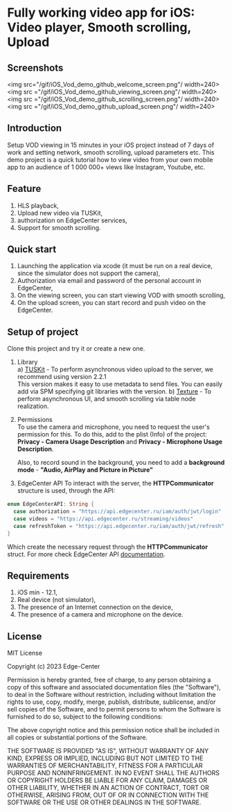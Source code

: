 # Fully working video app for iOS: Video player, Smooth scrolling, Upload

## Screenshots
<img src="/gif/iOS_Vod_demo_github_welcome_screen.png"/ width=240> <img
src ="/gif/iOS_Vod_demo_github_viewing_screen.png"/ width=240> <img
src ="/gif/iOS_Vod_demo_github_scrolling_screen.png"/ width=240> <img
src ="/gif/iOS_Vod_demo_github_upload_screen.png"/ width=240>

## Introduction
Setup VOD viewing in 15 minutes in your iOS project instead of 7 days of work and setting network, smooth scrolling, upload parameters etc. This demo project is a quick tutorial how to view video from your own mobile app to an audience of 1 000 000+ views like Instagram, Youtube, etc.

## Feature
1) HLS playback,
2) Upload new video via TUSKit,
3) authorization on EdgeCenter services,
4) Support for smooth scrolling.
 
## Quick start 
  1) Launching the application via xcode (it must be run on a real device, since the simulator does not support the camera),
  2) Authorization via email and password of the personal account in EdgeCenter,
  3) On the viewing screen, you can start viewing VOD with smooth scrolling,
  4) On the upload screen, you can start record and push video on the EdgeCenter.

## Setup of project
Clone this project and try it or create a new one.

1) Library <br />
    a) [TUSKit](https://github.com/tus/TUSKit) - To perform asynchronous video upload to the server, we recommend using  version 2.2.1   
This version makes it easy to use metadata to send files. You can easily add via SPM specifying git libraries with the version.
    b) [Texture](https://github.com/TextureGroup/Texture) - To perform asynchronous UI, and smooth scrolling via table node realization.
  
2) Permissions <br />
  To use the camera and microphone, you need to request the user's permission for this. To do this, add to the plist (Info) of the project:
  **Privacy - Camera Usage Description** and **Privacy - Microphone Usage Description**. <br />

    Also, to record sound in the background, you need to add a **background mode** - **"Audio, AirPlay and Picture in Picture"**

3) EdgeCenter API
  To interact with the server, the **HTTPCommunicator** structure is used, through the API:
  ```swift
enum EdgeCenterAPI: String {
    case authorization = "https://api.edgecenter.ru/iam/auth/jwt/login"
    case videos = "https://api.edgecenter.ru/streaming/videos"
    case refreshToken = "https://api.edgecenter.ru/iam/auth/jwt/refresh"
}
  ```
  Which create the necessary request through the **HTTPCommunicator** struct.
  For more check EdgeCenter API [documentation](https://apidocs.edgecenter.ru/streaming).
  
## Requirements
  1) iOS min - 12.1,
  2) Real device (not simulator),
  3) The presence of an Internet connection on the device,
  4) The presence of a camera and microphone on the device.
  
## License
MIT License

Copyright (c) 2023 Edge-Center

Permission is hereby granted, free of charge, to any person obtaining a copy
of this software and associated documentation files (the "Software"), to deal
in the Software without restriction, including without limitation the rights
to use, copy, modify, merge, publish, distribute, sublicense, and/or sell
copies of the Software, and to permit persons to whom the Software is
furnished to do so, subject to the following conditions:

The above copyright notice and this permission notice shall be included in all
copies or substantial portions of the Software.

THE SOFTWARE IS PROVIDED "AS IS", WITHOUT WARRANTY OF ANY KIND, EXPRESS OR
IMPLIED, INCLUDING BUT NOT LIMITED TO THE WARRANTIES OF MERCHANTABILITY,
FITNESS FOR A PARTICULAR PURPOSE AND NONINFRINGEMENT. IN NO EVENT SHALL THE
AUTHORS OR COPYRIGHT HOLDERS BE LIABLE FOR ANY CLAIM, DAMAGES OR OTHER
LIABILITY, WHETHER IN AN ACTION OF CONTRACT, TORT OR OTHERWISE, ARISING FROM,
OUT OF OR IN CONNECTION WITH THE SOFTWARE OR THE USE OR OTHER DEALINGS IN THE
SOFTWARE.


